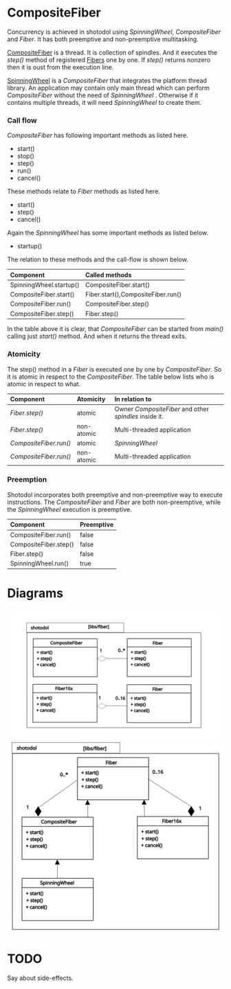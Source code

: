 CompositeFiber
==========

Concurrency is achieved in shotodol using _SpinningWheel_, _CompositeFiber_ and _Fiber_. It has both preemptive and non-preemptive multitasking. 

[CompositeFiber](vsrc/propeller.vala) is a thread. It is collection of spindles. And it executes the _step()_ method of registered [Fibers](vsrc/spindle.vala) one by one. If _step()_ returns nonzero then it is oust from the execution line. 

[SpinningWheel](../spinningwheel/vsrc/SpinningWheel.vala) is a _CompositeFiber_ that integrates the platform thread library. An application may contain only main thread which can perform _CompositeFiber_ without the need of _SpinningWheel_ . Otherwise if it contains multiple threads, it will need _SpinningWheel_ to create them. 

### Call flow

_CompositeFiber_ has following important methods as listed here. 

- start()
- stop()
- step()
- run()
- cancel()

These methods relate to _Fiber_ methods as listed here.

- start()
- step()
- cancel()

Again the _SpinningWheel_ has some important methods as listed below.

- startup()

The relation to these methods and the call-flow is shown below.

| Component | Called methods |
|:--------------- |:-------|
|SpinningWheel.startup() | CompositeFiber.start() |
|CompositeFiber.start() | Fiber.start(),CompositeFiber.run() |
|CompositeFiber.run() | CompositeFiber.step() |
|CompositeFiber.step() | Fiber.step() |

In the table above it is clear, that _CompositeFiber_ can be started from _main()_ calling just _start()_ method. And when it returns the thread exits.

### Atomicity

The step() method in a _Fiber_ is executed one by one by _CompositeFiber_. So it is atomic in respect to the _CompositeFiber_. The table below lists who is atomic in respect to what.

| Component | Atomicity | In relation to |
|:----------------|:-------------|:------------------|
|_Fiber.step()_|atomic|Owner _CompositeFiber_ and other _spindles_ inside it.|
|_Fiber.step()_|non-atomic|Multi-threaded application|
|_CompositeFiber.run()_|atomic|_SpinningWheel_|
|_CompositeFiber.run()_|non-atomic|Multi-threaded application |

### Preemption

Shotodol incorporates both preemptive and non-preemptive way to execute instructions. The _CompositeFiber_ and _Fiber_ are both non-preemptive, while the _SpinningWheel_ execution is preemptive. 

| Component | Preemptive |
|:----------------|:---------------|
| CompositeFiber.run() | false |
| CompositeFiber.step() | false |
| Fiber.step() | false |
| SpinningWheel.run() | true |

Diagrams
=========

![Fiber class diagram](../../docs/diagrams/fiber_class_diagram.svg)
![Fiber hierarchy](../../docs/diagrams/fiber_hierarchy.svg)

TODO
======

Say about side-effects.

